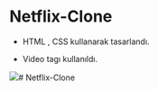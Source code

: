 # Netflix-Clone

- HTML , CSS kullanarak tasarlandı.

- Video tagı kullanıldı.


<img src="Screen Recording 2024-01-11 at 07.46.16 PM.gif"># Netflix-Clone
